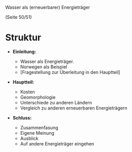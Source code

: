 Wasser als (erneuerbarer) Energieträger

(Seite 50/51)

# Struktur
* **Einleitung:**
	* Wasser als Energieträger.
	* Norwegen als Beispiel
	* [Fragestellung zur Überleitung in den Hauptteil]

* **Hauptteil:**
	* Kosten
	* Geomorphologie
	* Unterschiede zu anderen Ländern
	* Vergleich zu anderen erneuerbaren Energieträgern

* **Schluss:**
	* Zusammenfasung
	* Eigene Meinung
	* Ausblick
	* Auf andere Energieträger eingehen
